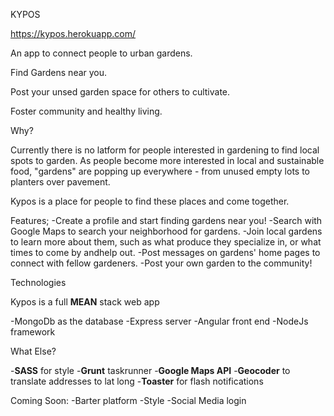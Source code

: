 KYPOS

https://kypos.herokuapp.com/

An app to connect people to urban gardens.

Find Gardens near you.

Post your unsed garden space for others to cultivate.

Foster community and healthy living.

Why?

Currently there is no latform for people interested in gardening to find local spots to garden.
As people become more interested in local and sustainable food, "gardens" are popping up everywhere - from unused empty lots to planters over pavement.  

Kypos is a place for people to find these places and come together.

Features;
-Create a profile and start finding gardens near you!
-Search with Google Maps to search your neighborhood for gardens.
-Join local gardens to learn more about them, such as what produce they specialize in, or what times to come by andhelp out.
-Post messages on gardens' home pages to connect with fellow gardeners.
-Post your own garden to the community!

Technologies

Kypos is a full **MEAN** stack web app

-MongoDb as the database
-Express server
-Angular front end
-NodeJs framework

What Else?

-**SASS** for style
-**Grunt** taskrunner
-**Google Maps API**
-**Geocoder** to translate addresses to lat long
-**Toaster** for flash notifications


Coming Soon:
-Barter platform
-Style
-Social Media login



